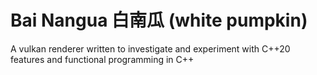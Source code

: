 Bai Nangua 白南瓜 (white pumpkin)
================================

A vulkan renderer written to investigate and experiment with C++20 features and functional programming in C++
